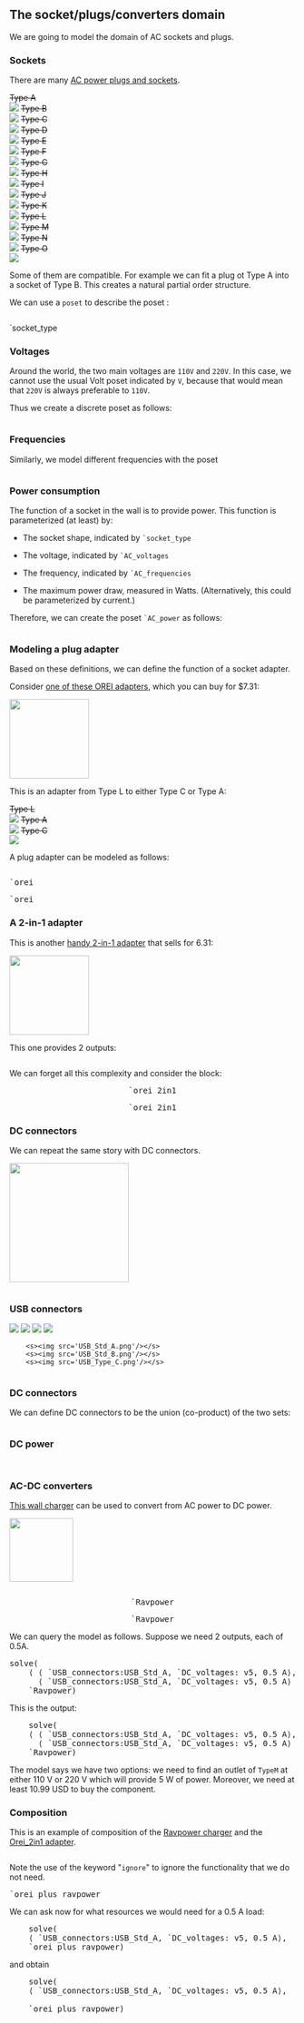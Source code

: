 ## The socket/plugs/converters domain

We are going to model the domain of AC sockets and plugs.


### Sockets

There are many [AC power plugs and sockets][wiki].

[wiki]: https://en.wikipedia.org/wiki/AC_power_plugs_and_sockets

<style type='text/css'>
    table.sockets td { 
        font-style: italic; 
        text-align:center; 
        font-size: smaller;
    }
    table.sockets img {
        width: 5em; 
        margin-top: 0.5em;
    }
</style>

<col5>
    <!--  -->
    <s>Type A<br/><img src='typeA.jpg'/></s>
    <s>Type B<br/><img src='typeB.jpg'/></s>
    <s>Type C<br/><img src='typeC.jpg'/></s>
    <s>Type D<br/><img src='typeD.jpg'/></s>
    <s>Type E<br/><img src='typeE.jpg'/></s>
    <!--  -->
    <s>Type F<br/><img src='typeF.jpg'/></s>
    <s>Type G<br/><img src='typeG.jpg'/></s>
    <s>Type H<br/><img src='typeH.jpg'/></s>
    <s>Type I<br/><img src='typeI.jpg'/></s>
    <s>Type J<br/><img src='typeJ.jpg'/></s>
    <!--  -->
    <s>Type K<br/><img src='typeK.jpg'/></s>
    <s>Type L<br/><img src='typeL.jpg'/></s>
    <s>Type M<br/><img src='typeM.jpg'/></s>
    <s>Type N<br/><img src='typeN.jpg'/></s>
    <s>Type O<br/><img src='typeO.jpg'/></s>
</col5>

Some of them are compatible. For example we can fit
a plug ot Type A into a socket of Type B. This
creates a natural partial order structure.

We can use a ``poset`` to describe the poset [](#fig:socket_type):

<pre class='mcdp_poset' id='socket_type' label='socket_type.mcdp_poset'></pre>

<render class='hasse_icons' figure-id='fig:socket_type' 
    figure-caption='The poset of plugs.' style='width: 10em'>
   `socket_type
</render>


### Voltages 

Around the world, the two main voltages are <code class='mcdp_value'>110V</code> and <code class='mcdp_value'>220V</code>.
In this case, we cannot use the usual Volt poset indicated
by <code class='mcdp_poset'>V</code>, because that would mean
that <code class='mcdp_value'>220V</code> is always 
preferable to <code class='mcdp_value'>110V</code>.

Thus we create a discrete poset as follows:

<pre class='mcdp_poset' id='AC_voltages' label='AC_voltages.mcdp_poset'></pre>

### Frequencies

Similarly, we model different frequencies with the poset


<pre class='mcdp_poset' id='AC_frequencies' label='AC_frequencies.mcdp_poset'></pre>


### Power consumption

The function of a socket in the wall is 
to provide power. This function is parameterized (at least) by:

* The socket shape, indicated by <code class='mcdp_poset'>`socket_type</code>

* The voltage, indicated by <code class='mcdp_poset'>`AC_voltages</code>

* The frequency, indicated by <code class='mcdp_poset'>`AC_frequencies</code>

* The maximum power draw, measured in Watts. (Alternatively, this 
could be parameterized by current.)

Therefore, we can create the poset <code class='mcdp_poset'>`AC_power</code> as follows:

<pre class='mcdp_poset' id='AC_power' label='AC_power.mcdp_poset'></pre>

### Modeling a plug adapter


Based on these definitions, we can define the function of 
a socket adapter.

Consider [one of these OREI adapters][orei], which you can buy for $7.31:

<img src='OREI.png' style='width: 10em'/>

[orei]: https://www.amazon.com/OREI-Grounded-Universal-Adapter-Uruguay/dp/B004SY9OVA/

This is an adapter from Type L to either Type C or Type A:

<col3>
    <s>Type L<br/><img src='typeL.jpg'/></s>
    <s>Type A<br/><img src='typeA.jpg'/></s>
    <s>Type C<br/><img src='typeC.jpg'/></s>
</col3>

A plug adapter can be modeled as follows:

<pre class='mcdp' id='orei' label='orei.mcdp'></pre>

<pre class='ndp_graph_templatized'>`orei</pre>
<pre class='ndp_graph_enclosed'>`orei</pre>


### A 2-in-1 adapter


This is another [handy 2-in-1 adapter][another] that 
sells for 6.31:

<img src='orei_2in1.png' style='width: 10em'/>

[another]: https://www.amazon.com/OREI-Grounded-Universal-Adapter-Africa/dp/B005JK61MW/

This one provides 2 outputs:

<pre class='mcdp' id='orei_2in1' label='orei_2in1.mcdp'></pre>

We can forget all this complexity and consider the block:

<div style='text-align: center'>
    <pre class='ndp_graph_templatized'>`orei_2in1</pre>
    <pre class='ndp_graph_enclosed'>`orei_2in1</pre>
</div>


### DC connectors

We can repeat the same story with DC connectors.

<img src='DC_connectors.jpg' 
    style='width: 15em;'/>

<pre class='mcdp_poset' id='barrel_connectors'
    label='barrel_connectors.mcdp_poset'></pre>


### USB connectors
    
<style type='text/css'>
    table#usb img {width: 5em;}
</style>

<col4 figure-id="tab:usb" figure-caption="USB Shapes">
        <s><img src='USB_Micro_A.png'/></s>
        <s><img src='USB_Micro_B.png'/></s>
        <s><img src='USB_Mini_A.png'/></s>
        <s><img src='USB_Mini_B.png'/></s>

        <s><img src='USB_Std_A.png'/></s>
        <s><img src='USB_Std_B.png'/></s>
        <s><img src='USB_Type_C.png'/></s>
</col4>

<pre class='mcdp_poset' id='USB_connectors' label='USB_connectors.mcdp_poset'></pre>

### DC connectors

We can define DC connectors to be the union (co-product)
of the two sets:

<pre class='mcdp_poset' id='DC_connectors' 
     label='DC_connectors.mcdp_poset'></pre>


### DC power

<pre class='mcdp_poset' id='DC_voltages' 
     label='DC_voltages.mcdp_poset'></pre>

<pre class='mcdp_poset' id='DC_power'
     label='DC_power.mcdp_poset'></pre>



### AC-DC converters

[This wall charger][converter] can be used to convert
from AC power to DC power.

<img src='ravpower.png' style='height: 8em'/>
    
[converter]: https://www.amazon.com/RAVPower-Charger-Technology-Foldable-indicator/dp/B00OQ1I2C2/

<pre class='mcdp' id='Ravpower' label='Ravpower.mcdp'></pre>

<div style='text-align: center'>
    <pre class='ndp_graph_templatized'>`Ravpower</pre>
    <pre class='ndp_graph_enclosed'>`Ravpower</pre>
</div>

We can query the model as follows. Suppose we need 2 outputs, each of 0.5A.

<pre class='mcdp_value'>solve(
    ⟨ ⟨ `USB_connectors:USB_Std_A, `DC_voltages: v5, 0.5 A⟩,
      ⟨ `USB_connectors:USB_Std_A, `DC_voltages: v5, 0.5 A⟩ ⟩, 
    `Ravpower)
</pre>

This is the output:

<pre class='print_value'>
    solve(
    ⟨ ⟨ `USB_connectors:USB_Std_A, `DC_voltages: v5, 0.5 A⟩,
      ⟨ `USB_connectors:USB_Std_A, `DC_voltages: v5, 0.5 A⟩ ⟩, 
    `Ravpower)
</pre>

The model says we have two options: we need to find an outlet of ``TypeM``
at either 110 V or 220 V which will provide 5 W of power. Moreover, we need 
at least 10.99 USD to buy the component.


### Composition

This is an example of composition of the <a href="#Ravpower">Ravpower charger</a>
and the <a href="#Orei_2in1">Orei_2in1 adapter</a>. 

<pre class='mcdp' id='orei_plus_ravpower' label='orei_plus_ravpower.mcdp'></pre>

Note the use of the keyword "<code class='keyword'>ignore</code>" to ignore the 
functionality that we do not need.

<pre class='ndp_graph_enclosed'>`orei_plus_ravpower</pre>

We can ask now for what resources we would need for a 0.5 A load:

<pre class='mcdp_value'>
    solve(
    ⟨ `USB_connectors:USB_Std_A, `DC_voltages: v5, 0.5 A⟩,
    `orei_plus_ravpower)
</pre>

and obtain

<pre class='print_value'>
    solve(
    ⟨ `USB_connectors:USB_Std_A, `DC_voltages: v5, 0.5 A⟩,

    `orei_plus_ravpower)
</pre>



